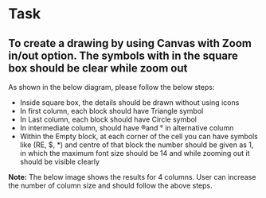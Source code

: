 # Task

## To create a drawing by using Canvas with Zoom in/out option. The symbols with in the square box should be clear while zoom out

As shown in the below diagram, please follow the below steps:

* Inside square box, the details should be drawn without using icons
* In first column, each block should have Triangle symbol
* In Last column, each block should have Circle symbol
* In intermediate column, should have ®and ° in alternative column
* Within the Empty block, at each corner of the cell you can have symbols like (RE, $,
*) and centre of that block the number should be given as 1, in which the maximum
font size should be 14 and while zooming out it should be visible clearly

**Note:** The below image shows the results for 4 columns. User can increase the number of
column size and should follow the above steps.
